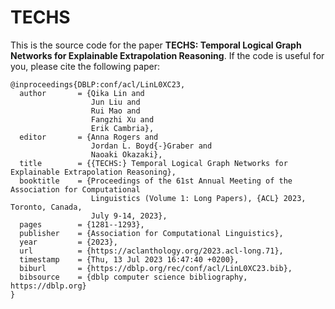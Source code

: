 # TECHS
This is the source code for the paper **TECHS: Temporal Logical Graph Networks for Explainable Extrapolation Reasoning**. If the code is useful for you, please cite the following paper:
```
@inproceedings{DBLP:conf/acl/LinL0XC23,
  author       = {Qika Lin and
                  Jun Liu and
                  Rui Mao and
                  Fangzhi Xu and
                  Erik Cambria},
  editor       = {Anna Rogers and
                  Jordan L. Boyd{-}Graber and
                  Naoaki Okazaki},
  title        = {{TECHS:} Temporal Logical Graph Networks for Explainable Extrapolation Reasoning},
  booktitle    = {Proceedings of the 61st Annual Meeting of the Association for Computational
                  Linguistics (Volume 1: Long Papers), {ACL} 2023, Toronto, Canada,
                  July 9-14, 2023},
  pages        = {1281--1293},
  publisher    = {Association for Computational Linguistics},
  year         = {2023},
  url          = {https://aclanthology.org/2023.acl-long.71},
  timestamp    = {Thu, 13 Jul 2023 16:47:40 +0200},
  biburl       = {https://dblp.org/rec/conf/acl/LinL0XC23.bib},
  bibsource    = {dblp computer science bibliography, https://dblp.org}
}
```
